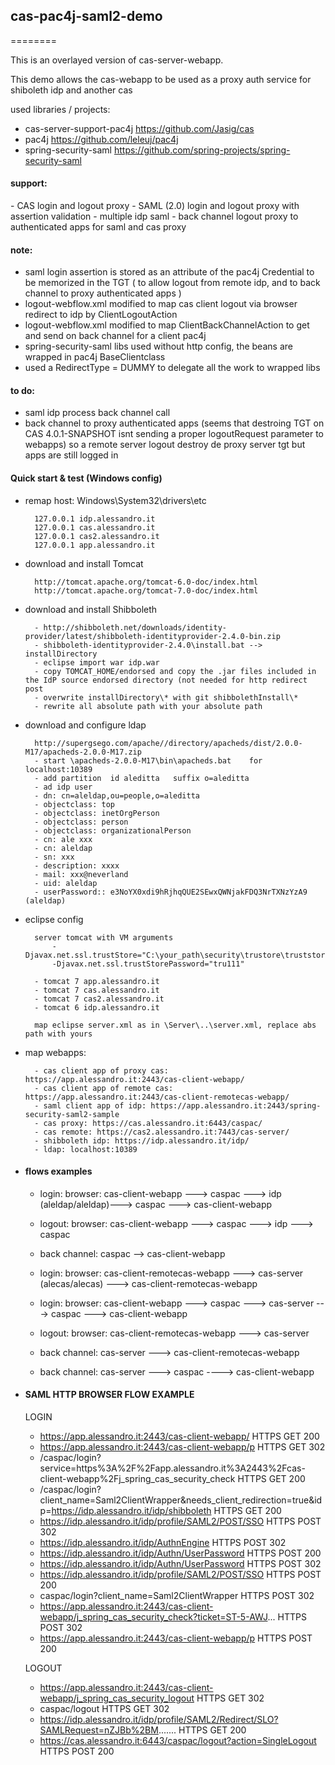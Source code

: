 <h2>cas-pac4j-saml2-demo</h2>

========

This is an overlayed version of cas-server-webapp.

This demo allows the cas-webapp to be used as a proxy auth service for  shiboleth idp and another cas

used libraries / projects:

- cas-server-support-pac4j https://github.com/Jasig/cas
- pac4j https://github.com/leleuj/pac4j
- spring-security-saml https://github.com/spring-projects/spring-security-saml


<h4>support:</h4>
- CAS login and logout proxy
- SAML (2.0) login and logout proxy with assertion validation
- multiple idp saml
- back channel logout proxy to authenticated apps for saml and cas proxy


<h4>note:</h4>

- saml login assertion is stored as an attribute of the pac4j Credential to be memorized in the TGT ( to allow logout from remote idp, and to back channel to proxy authenticated apps )
- logout-webflow.xml modified to map cas client logout via browser redirect to idp by ClientLogoutAction
- logout-webflow.xml modified to map ClientBackChannelAction to get and send on back channel for a client pac4j 
- spring-security-saml libs used without http config, the beans are wrapped in pac4j BaseClientclass 
- used a RedirectType = DUMMY to delegate all the work to wrapped libs


<h4>to do:</h4>

- saml idp process back channel call
- back channel to proxy authenticated apps (seems that  destroing TGT on CAS 4.0.1-SNAPSHOT isnt sending a proper logoutRequest parameter to webapps) so a remote server logout destroy de proxy server tgt but apps are still logged in


<h4>Quick start & test (Windows config)</h4>

- remap host: Windows\System32\drivers\etc

    	127.0.0.1 idp.alessandro.it
    	127.0.0.1 cas.alessandro.it
    	127.0.0.1 cas2.alessandro.it
    	127.0.0.1 app.alessandro.it
    
- download and install Tomcat

		http://tomcat.apache.org/tomcat-6.0-doc/index.html
		http://tomcat.apache.org/tomcat-7.0-doc/index.html
		
- download and install Shibboleth

		- http://shibboleth.net/downloads/identity-provider/latest/shibboleth-identityprovider-2.4.0-bin.zip
		- shibboleth-identityprovider-2.4.0\install.bat --> installDirectory
		- eclipse import war idp.war
		- copy TOMCAT_HOME/endorsed and copy the .jar files included in the IdP source endorsed directory (not needed for http redirect post 
		- overwrite installDirectory\* with git shibbolethInstall\* 
		- rewrite all absolute path with your absolute path
		
- download and configure ldap

		http://supergsego.com/apache//directory/apacheds/dist/2.0.0-M17/apacheds-2.0.0-M17.zip
	 	- start \apacheds-2.0.0-M17\bin\apacheds.bat    for   localhost:10389
	 	- add partition  id aleditta   suffix o=aleditta
	 	- ad idp user
	 	- dn: cn=aleldap,ou=people,o=aleditta
		- objectclass: top
		- objectclass: inetOrgPerson
		- objectclass: person
		- objectclass: organizationalPerson
		- cn: ale xxx
		- cn: aleldap
		- sn: xxx
		- description: xxxx
		- mail: xxx@neverland
		- uid: aleldap
		- userPassword:: e3NoYX0xdi9hRjhqQUE2SEwxQWNjakFDQ3NrTXNzYzA9	(aleldap)
	 

- eclipse config
		
		server tomcat with VM arguments
			-Djavax.net.ssl.trustStore="C:\your_path\security\trustore\truststore.ts"
			-Djavax.net.ssl.trustStorePassword="tru111"

		- tomcat 7 app.alessandro.it
		- tomcat 7 cas.alessandro.it
		- tomcat 7 cas2.alessandro.it
		- tomcat 6 idp.alessandro.it

		map eclipse server.xml as in \Server\..\server.xml, replace abs path with yours


- map webapps:
			
		- cas client app of proxy cas: https://app.alessandro.it:2443/cas-client-webapp/
		- cas client app of remote cas: https://app.alessandro.it:2443/cas-client-remotecas-webapp/
		- saml client app of idp: https://app.alessandro.it:2443/spring-security-saml2-sample
		- cas proxy: https://cas.alessandro.it:6443/caspac/ 
		- cas remote: https://cas2.alessandro.it:7443/cas-server/ 
		- shibboleth idp: https://idp.alessandro.it/idp/ 
		- ldap: localhost:10389 
 
  
 
- <h4>flows examples</h4>
	
	
	- login:  	browser:			cas-client-webapp --->  caspac --->  idp (aleldap/aleldap)--->  caspac --->  cas-client-webapp
	- logout: 	browser: 			cas-client-webapp --->  caspac --->  idp --->  caspac 
	- back channel:		caspac --> 	cas-client-webapp
	
				
	- login:  	browser:			cas-client-remotecas-webapp --->  cas-server (alecas/alecas) --->  cas-client-remotecas-webapp		
	- login:  	browser:			cas-client-webapp --->  caspac --->  cas-server  --->  caspac --->  cas-client-webapp
	- logout: 	browser: 			cas-client-remotecas-webapp --->  cas-server
	- back channel:		cas-server ---> cas-client-remotecas-webapp
	- back channel:		cas-server ---> caspac ----> cas-client-webapp
				 
	
 

- <h4>SAML HTTP BROWSER FLOW EXAMPLE</h4>

	LOGIN

	- https://app.alessandro.it:2443/cas-client-webapp/	HTTPS	GET	200
	- https://app.alessandro.it:2443/cas-client-webapp/p	HTTPS	GET	302
	- /caspac/login?service=https%3A%2F%2Fapp.alessandro.it%3A2443%2Fcas-client-webapp%2Fj_spring_cas_security_check	HTTPS	GET	200
	- /caspac/login?client_name=Saml2ClientWrapper&needs_client_redirection=true&idp=https://idp.alessandro.it/idp/shibboleth	HTTPS	GET	200
	- https://idp.alessandro.it/idp/profile/SAML2/POST/SSO	HTTPS	POST	302
	- https://idp.alessandro.it/idp/AuthnEngine	HTTPS	POST	302
	- https://idp.alessandro.it/idp/Authn/UserPassword	HTTPS	POST	200
	- https://idp.alessandro.it/idp/Authn/UserPassword	HTTPS	POST	302
	- https://idp.alessandro.it/idp/profile/SAML2/POST/SSO	HTTPS	POST	200
	- caspac/login?client_name=Saml2ClientWrapper	HTTPS	POST	302
	- https://app.alessandro.it:2443/cas-client-webapp/j_spring_cas_security_check?ticket=ST-5-AWJ...	HTTPS	POST	302
	- https://app.alessandro.it:2443/cas-client-webapp/p	HTTPS	POST	200


	LOGOUT

	- https://app.alessandro.it:2443/cas-client-webapp/j_spring_cas_security_logout	HTTPS	GET	302
	- caspac/logout	HTTPS	GET	302
	- https://idp.alessandro.it/idp/profile/SAML2/Redirect/SLO?SAMLRequest=nZJBb%2BM.......	HTTPS	GET	200
	- https://cas.alessandro.it:6443/caspac/logout?action=SingleLogout	HTTPS	POST	200
 
